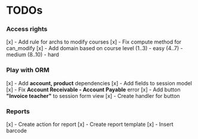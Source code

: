 # TODOs

### Access rights

[x] - Add rule for archs to modify courses
[x] - Fix compute method for can_modify
[x] - Add domain based on course level (1..3) - easy (4..7) - medium (8..10) - hard

### Play with ORM

[x] - Add **account, product** dependencies
[x] - Add fields to session model
[x] - Fix **Account Receivable - Account Payable** error
[x] - Add button **"Invoice teacher"** to session form view
[x] - Create handler for button

### Reports

[x] - Create action for report
[x] - Create report template
[x] - Insert barcode
